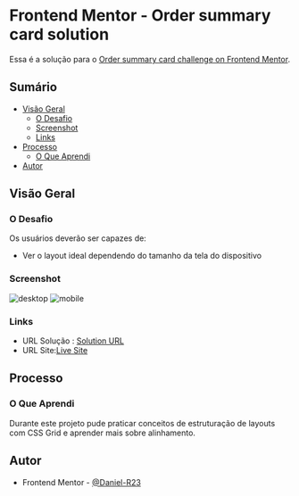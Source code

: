 # Frontend Mentor - Order summary card solution

Essa é a solução para o [Order summary card challenge on Frontend Mentor](https://www.frontendmentor.io/challenges/order-summary-component-QlPmajDUj).

## Sumário

- [Visão Geral](#overview)
  - [O Desafio](#the-challenge)
  - [Screenshot](#screenshot)
  - [Links](#links)
- [Processo](#my-process)
  - [O Que Aprendi](#what-i-learned)
- [Autor](#author)


## Visão Geral

### O Desafio

Os usuários deverão ser capazes de:

- Ver o layout ideal dependendo do tamanho da tela do dispositivo

### Screenshot

![desktop](https://user-images.githubusercontent.com/53978097/133125420-bad2e62d-af77-4395-bff1-c1864b913d2a.png)
![mobile](https://user-images.githubusercontent.com/53978097/133125502-6594a090-3a62-4c76-81df-d32cd6faa314.png)

### Links

- URL Solução : [Solution URL](https://github.com/Daniel-R23/order-summary-component-main)
- URL Site:[Live Site](https://daniel-r23.github.io/order-summary-component-main/)

## Processo

### O Que Aprendi

Durante este projeto pude praticar conceitos de estruturação de layouts com CSS Grid e aprender mais sobre alinhamento.

## Autor

- Frontend Mentor - [@Daniel-R23](https://www.frontendmentor.io/profile/Daniel-R23)
